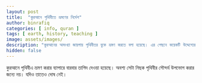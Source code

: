 ```yaml
---
layout: post
title:  "কুরআনে পৃথিবীতে ভ্রমণের নির্দেশ"
author: binrafiq
categories: [ info, quran ]
tags: [ earth, history, teaching ]
image: assets/images/
description: "কুরআনের অসংখ্যা জায়গায় পৃথিবীতর বুকে ভ্রমণ করতে বলা হয়েছে। এর পেছনে কয়েকটি উদ্দেশ্যের কথা বলা হয়েছে। একটি প্রধান উদ্দেশ্য হলো অবিশ্বাসীদের পরিণাম দেখা।"
hidden: false
---
```


কুরআনে পৃথিবীএ ভ্রমণ করার ব্যাপারে বারবার তাগিদ দেওয়া হয়েছে। অবশ্য সেটা নিছক পৃথিবীর সৌন্দর্য উপভোগ করার জন্যে নয়। যদিও তাতেও দোষ নেই। 